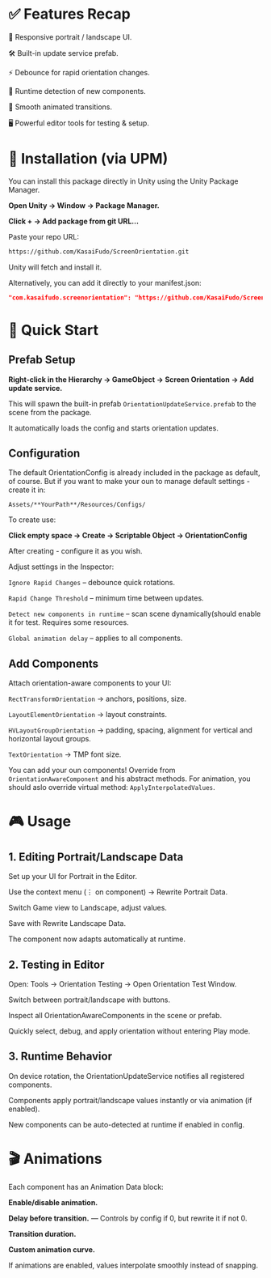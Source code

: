 # ✅ Features Recap

📱 Responsive portrait / landscape UI.

🛠 Built-in update service prefab.

⚡ Debounce for rapid orientation changes.

🔄 Runtime detection of new components.

🎥 Smooth animated transitions.

🖥 Powerful editor tools for testing & setup.

# 🔧 Installation (via UPM)

You can install this package directly in Unity using the Unity Package Manager.

**Open Unity → Window → Package Manager.**

**Click + → Add package from git URL…**

Paste your repo URL:

```bash
https://github.com/KasaiFudo/ScreenOrientation.git
```

Unity will fetch and install it.

Alternatively, you can add it directly to your manifest.json:

```json
"com.kasaifudo.screenorientation": "https://github.com/KasaiFudo/ScreenOrientation.git"
```

# 🚀 Quick Start

## Prefab Setup

**Right-click in the Hierarchy → GameObject → Screen Orientation → Add update service.**

This will spawn the built-in prefab `OrientationUpdateService.prefab` to the scene from the package.

It automatically loads the config and starts orientation updates.

## Configuration

The default OrientationConfig is already included in the package as default, of course. 
But if you want to make your oun to manage default settings - create it in:
```
Assets/**YourPath**/Resources/Configs/
```

To create use:

**Click empty space → Create → Scriptable Object → OrientationConfig**

After creating - configure it as you wish.

Adjust settings in the Inspector:

`Ignore Rapid Changes` – debounce quick rotations.

`Rapid Change Threshold` – minimum time between updates.

`Detect new components in runtime` – scan scene dynamically(should enable it for test. Requires some resources.

`Global animation delay` – applies to all components.

## Add Components

Attach orientation-aware components to your UI:

`RectTransformOrientation` → anchors, positions, size.

`LayoutElementOrientation` → layout constraints.

`HVLayoutGroupOrientation` → padding, spacing, alignment for vertical and horizontal layout groups.

`TextOrientation` → TMP font size.

You can add your oun components! Override from `OrientationAwareComponent` and his abstract methods. For animation, you should aslo override virtual method: `ApplyInterpolatedValues`.

# 🎮 Usage

## 1. Editing Portrait/Landscape Data

Set up your UI for Portrait in the Editor.

Use the context menu (⋮ on component) → Rewrite Portrait Data.

Switch Game view to Landscape, adjust values.

Save with Rewrite Landscape Data.

The component now adapts automatically at runtime.

## 2. Testing in Editor

Open: Tools → Orientation Testing → Open Orientation Test Window.

Switch between portrait/landscape with buttons.

Inspect all OrientationAwareComponents in the scene or prefab.

Quickly select, debug, and apply orientation without entering Play mode.

## 3. Runtime Behavior

On device rotation, the OrientationUpdateService notifies all registered components.

Components apply portrait/landscape values instantly or via animation (if enabled).

New components can be auto-detected at runtime if enabled in config.

# 🎬 Animations

Each component has an Animation Data block:

**Enable/disable animation.**

**Delay before transition.** — Controls by config if 0, but rewrite it if not 0.

**Transition duration.**

**Custom animation curve.**

If animations are enabled, values interpolate smoothly instead of snapping.